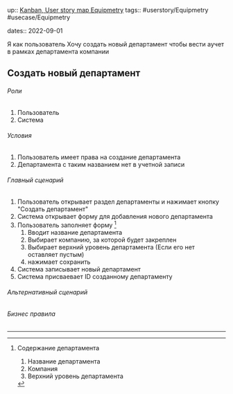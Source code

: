 up:: [Kanban, User story map Equipmetry](../Kanban,%20User%20story%20map%20Equipmetry.md)
tags:: #userstory/Equipmetry  #usecase/Equipmetry 

dates:: 2022-09-01

Я как пользователь
Хочу создать новый департамент
чтобы вести аучет в рамках департамента компании


## Создать новый департамент

###### Роли
1. Пользователь
2. Система

###### Условия
1. Пользователь имеет права на создание департамента
2. Департамента с таким названием нет в учетной записи

###### Главный сценарий
1. Пользователь открывает раздел департаменты и нажимает кнопку "Создать департамент"
2. Система открывает форму для добавления нового департамента
3. Пользователь заполняет форму [^1]
	1. Вводит название департамента
	2. Выбирает компанию, за которой будет закреплен
	3. Выбирает верхний уровень департамента (Если его нет оставляет пустым)
	4. нажимает сохранить
5. Система записывает новый департамент
6. Система присваевает ID созданному департаменту


###### Альтернативный сценарий


###### Бизнес правила



[^1]:Содержание департамента
	1.  Название департамента
	2.  Компания
	3.  Верхний уровень департамента


---
